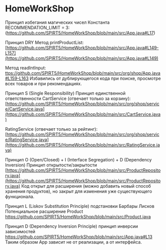 # HomeWorkShop

Принцип избегания магических чисел
Константа RECOMMENDATION_LIMIT = 3:
(https://github.com/SPIRT5/HomeWorkShop/blob/main/src/App.java#L17)

Принцип DRY
Метод printProductList:
[https://github.com/SPIRT5/HomeWorkShop/blob/main/src/App.java#L149-L157](https://github.com/SPIRT5/HomeWorkShop/blob/main/src/App.java#L149)

Метод readIntInput:
[ttps://github.com/SPIRT5/HomeWorkShop/blob/main/src/org/shop/App.java#L159-L163](https://github.com/SPIRT5/HomeWorkShop/blob/main/src/App.java#L159)
Избавились от дублирующегося кода при поиске, просмотре всех товаров и при рекомендациях.

Принцип S (Single Responsibility) Принцип единственной ответственности 
CartService (отвечает только за корзину):
[https://github.com/SPIRT5/HomeWorkShop/blob/main/src/org/shop/service/CartService.java](https://github.com/SPIRT5/HomeWorkShop/blob/main/src/CartService.java)

RatingService (отвечает только за рейтинг):
[https://github.com/SPIRT5/HomeWorkShop/blob/main/src/org/shop/service/RatingService.java](https://github.com/SPIRT5/HomeWorkShop/blob/main/src/RatingService.java)

Принцип O (Open/Closed) + I (Interface Segregation) + D (Dependency Inversion) Принцип открытости/закрытости
[https://github.com/SPIRT5/HomeWorkShop/blob/main/src/ProductRepository.java](https://github.com/SPIRT5/HomeWorkShop/blob/main/src/ProductRepository.java)
Код открыт для расширения (можно добавить новый способ хранения продуктов), но закрыт для изменения уже существующего функционала.

Принцип L (Liskov Substitution Principle) подстановки Барбары Лисков
Потенциальное расширение Product
https://github.com/SPIRT5/HomeWorkShop/blob/main/src/Product.java

Принцип D (Dependency Inversion Principle) принцип инверсии зависимостей
https://github.com/SPIRT5/HomeWorkShop/blob/main/src/App.java#L13
Таким образом App зависит не от реализации, а от интерфейса. 

